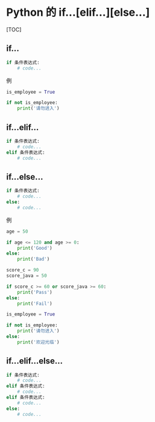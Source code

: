 # Python 的 if...[elif...][else...]

[TOC]

## if...

```python
if 条件表达式:
    # code...
```

例

```python
is_employee = True

if not is_employee:
    print('请勿进入')
```

## if...elif...

```python
if 条件表达式:
    # code...
elif 条件表达式:
    # code...
```

## if...else...

```python
if 条件表达式:
    # code...
else:
    # code...
```

例


```python
age = 50

if age <= 120 and age >= 0:
    print('Good')
else:
    print('Bad')
```

```python
score_c = 90
score_java = 50

if score_c >= 60 or score_java >= 60:
    print('Pass')
else:
    print('Fail')
```


```python
is_employee = True

if not is_employee:
    print('请勿进入')
else:
    print('欢迎光临')
```


## if...elif...else...

```python
if 条件表达式:
    # code...
elif 条件表达式:
    # code...
elif 条件表达式:
    # code...
else:
    # code...
```


